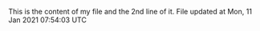 This is the content of my file
and the 2nd line of it. File updated at Mon, 11 Jan 2021 07:54:03 UTC
